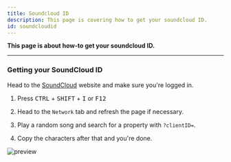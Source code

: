 ```yaml
---
title: Soundcloud ID
description: This page is covering how to get your soundcloud ID.
id: soundcloudid
---
```


**This page is about how-to get your soundcloud ID.**

---

### Getting your SoundCloud ID

Head to the [SoundCloud](https://soundcloud.com/) website and make sure you're logged in.

1. Press <kbd>CTRL</kbd> + <kbd>SHIFT</kbd> + <kbd>I</kbd> or <kbd>F12</kbd>

2. Head to the `Network` tab and refresh the page if necessary.

3. Play a random song and search for a property with `?clientID=`.

4. Copy the characters after that and you're done.

![preview](https://cdn.discordapp.com/attachments/1082168708866244648/1089057487690399856/wNZ1ZwP2xFAEAAAAABJRU5ErkJggg.png)
